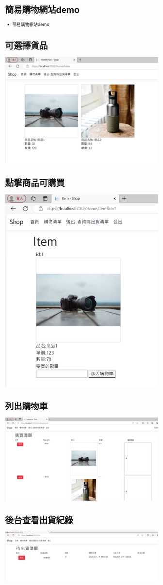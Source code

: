 # 簡易購物網站demo
- 簡易購物網站demo

# 可選擇貨品
<img src="1.png" >

# 點擊商品可購買
<img src="2.png" >

# 列出購物車
<img src="3.png" >

# 後台查看出貨紀錄
<img src="4.png" >